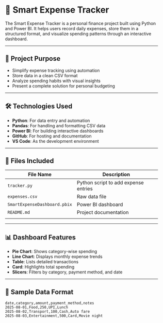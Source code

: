 # 💼 Smart Expense Tracker

The Smart Expense Tracker is a personal finance project built using Python and Power BI. It helps users record daily expenses, store them in a structured format, and visualize spending patterns through an interactive dashboard.

---

## 📌 Project Purpose

- Simplify expense tracking using automation  
- Store data in a clean CSV format  
- Analyze spending habits with visual insights  
- Present a complete solution for personal budgeting

---

## 🛠️ Technologies Used

- **Python**: For data entry and automation  
- **Pandas**: For handling and formatting CSV data  
- **Power BI**: For building interactive dashboards  
- **GitHub**: For hosting and documentation  
- **VS Code**: As the development environment

---

## 📁 Files Included

| File Name                    | Description                          |
|-----------------------------|--------------------------------------|
| `tracker.py`                | Python script to add expense entries |
| `expenses.csv`              | Raw data file                        |
| `SmartExpenseDashboard.pbix`| Power BI dashboard                   |                |
| `README.md`                 | Project documentation                |
          |

---

## 📊 Dashboard Features

- **Pie Chart**: Shows category-wise spending  
- **Line Chart**: Displays monthly expense trends  
- **Table**: Lists detailed transactions  
- **Card**: Highlights total spending  
- **Slicers**: Filters by category, payment method, and date

---

## 🧾 Sample Data Format

```csv
date,category,amount,payment_method,notes
2025-08-01,Food,250,UPI,Lunch
2025-08-02,Transport,100,Cash,Auto fare
2025-08-03,Entertainment,500,Card,Movie night

